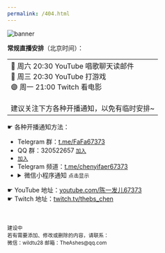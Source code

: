```yaml
---
permalink: /404.html
---
```

<!-- XRCJB -->

<img src="https://7769-wildcinema-6ggi717ue20fb424-1306579026.tcb.qcloud.la/otherRes/67373.net/67373.net%20banner050%20(1).png?sign=0d05cfb6e014a75e03a49990169ec400&t=1648941320" alt="banner" title="banner">
  
**常规直播安排**（北京时间）：

<table><tr><td>
  🔴 周六 20:30 YouTube 唱歌聊天读邮件<br>
  🔴 周三 20:30 YouTube 打游戏<br>
  🟣 周一 21:00 Twitch 看电影<br>
  <br>
  建议关注下方各种开播通知，以免有临时安排~<br>
</td></tr></table>

☛ 各种开播通知方法：
- Telegram 群：[t.me/FaFa67373](https://t.me/FaFa67373)
- QQ 群：320522657 <code>[加入](https://jq.qq.com/?_wv=1027&k=PTcrl72q)</code>
- <code><a href='https://jq.qq.com/?_wv=1027&k=PTcrl72q'>加入</a></code>
- Telegram 频道：[t.me/chenyifaer67373](t.me/chenyifaer67373)
- <details><summary>微信小程序通知 <code>点击显示</code></summary>
    <img src="https://7769-wildcinema-6ggi717ue20fb424-1306579026.tcb.qcloud.la/otherRes/67373.net/%E5%BE%AE%E4%BF%A1%E4%B8%AD%E9%95%BF%E6%8C%89.png?sign=baf67d88ed07389e4f982ecd9c63b6e2&t=1648940185" alt="小德影城二维码" title="小德影城二维码">
  </details>
  
☛ YouTube 地址：[youtube.com/陈一发儿67373](https://youtube.com/陈一发儿67373)  
☛ Twitch 地址：[twitch.tv/thebs_chen](https://twitch.tv/thebs_chen)



  
<!--
记录文档 https://www.notion.so/chenyifaer/67373-net-a3ceeea1605c48439f109f43064bdaef 
-->








<br>
<br>
<sub>建设中<br>
  若有需要添加、修改或删除的内容，请联系：<br>
  微信：wildtu28 邮箱：TheAshes@qq.com</sub>


